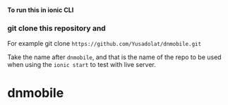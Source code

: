 #### To run this in ionic CLI 
### git clone this repository and 

For example git clone `https://github.com/Yusadolat/dnmobile.git`

Take the name after `dnmobile`, and that is the name of the repo to be used when using the `ionic start` to test with live server.





# dnmobile
